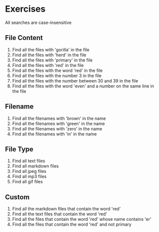 # Exercises

All searches are case-insensitive

## File Content

1. Find all the files with 'gorilla' in the file
2. Find all the files with 'herd' in the file
3. Find all the files with 'primary' in the file
4. Find all the files with 'red' in the file
5. Find all the files with the word 'red' in the file
6. Find all the files with the number 3 in the file
7. Find all the files with the number between 30 and 39 in the file
8. Find all the files with the word 'even' and a number on the same line in the file

## Filename

1. Find all the filenames with 'brown' in the name
2. Find all the filenames with 'green' in the name
3. Find all the filenames with 'zero' in the name
4. Find all the filenames with 'in' in the name

## File Type

1. Find all text files
2. Find all markdown files
3. Find all jpeg files
4. Find all mp3 files
5. Find all gif files

## Custom

1. Find all the markdown files that contain the word 'red'
2. Find all the text files that contain the word 'red'
3. Find all the files that contain the word 'red' whose name contains 'er'
4. Find all the files that contain the word 'red' and not primary